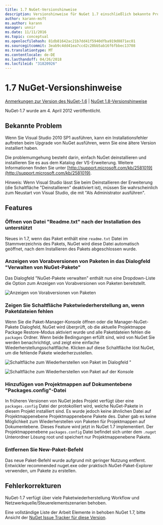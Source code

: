 ```yaml
---
title: 1.7 NuGet-Versionshinweise
description: Versionshinweise für NuGet 1.7 einschließlich bekannte Probleme, Fehlerbehebungen, Funktionen und Archivierung von dcrs Design.
author: karann-msft
ms.author: karann
manager: unnir
ms.date: 11/11/2016
ms.topic: conceptual
ms.openlocfilehash: 81db81642ac21b7dd41f5940dfba919d0871ec01
ms.sourcegitcommit: 3eab9c4dd41ea7ccd2c28bb5ab16f6fbbec13708
ms.translationtype: MT
ms.contentlocale: de-DE
ms.lasthandoff: 04/26/2018
ms.locfileid: "31820926"
---
```

# <a name="nuget-17-release-notes"></a>1.7 NuGet-Versionshinweise

[Anmerkungen zur Version des NuGet-1.6](../release-notes/nuget-1.6.md) | [NuGet 1.8-Versionshinweise](../release-notes/nuget-1.8.md)

NuGet-1.7 wurde am 4. April 2012 veröffentlicht.

## <a name="known-installation-issue"></a>Bekannte Problem
Wenn Sie Visual Studio 2010 SP1 ausführen, kann ein Installationsfehler auftreten beim Upgrade von NuGet ausführen, wenn Sie eine ältere Version installiert haben.

Die problemumgehung besteht darin, einfach NuGet deinstallieren und installieren Sie es aus dem Katalog der VS-Erweiterung.  Weitere Informationen finden Sie unter [http://support.microsoft.com/kb/2581019](http://support.microsoft.com/kb/2581019).

Hinweis: Wenn Visual Studio lässt Sie beim Deinstallieren der Erweiterung (die Schaltfläche "Deinstallieren" deaktiviert ist), müssen Sie wahrscheinlich zum Neustart von Visual Studio, die mit "Als Administrator ausführen".

## <a name="features"></a>Features

### <a name="support-opening-readmetxt-file-after-installation"></a>Öffnen von Datei "Readme.txt" nach der Installation des unterstützt
Neues in 1.7, wenn das Paket enthält eine `readme.txt` Datei im Stammverzeichnis des Pakets, NuGet wird diese Datei automatisch geöffnet, nach dem Installieren des Pakets abgeschlossen wurde.

### <a name="show-prerelease-packages-in-the-manage-nuget-packages-dialog"></a>Anzeigen von Vorabversionen von Paketen in das Dialogfeld "Verwalten von NuGet-Pakete"
Das Dialogfeld "NuGet-Pakete verwalten" enthält nun eine Dropdown-Liste die Option zum Anzeigen von Vorabversionen von Paketen bereitstellt.

![Anzeigen von Vorabversionen von Paketen](./media/prerelease-dropdown.png)

### <a name="show-package-restore-button-when-package-files-are-missing"></a>Zeigen Sie Schaltfläche Paketwiederherstellung an, wenn Paketdateien fehlen
Wenn Sie die Paket-Manager-Konsole öffnen oder die Manager-NuGet-Pakete Dialogfeld, NuGet wird überprüft, ob die aktuelle Projektmappe Package Restore-Modus aktiviert wurde und alle Paketdateien fehlen die `packages` Ordner. Wenn beide Bedingungen erfüllt sind, wird von NuGet Sie werden benachrichtigt, und zeigt eine einfache Wiederherstellungsschaltfläche. Klicken auf diese Schaltfläche löst NuGet, um die fehlende Pakete wiederherzustellen.

![Schaltfläche zum Wiederherstellen von Paket im Dialogfeld "](./media/packagerestore-dialog.png)

![Schaltfläche zum Wiederherstellen von Paket auf der Konsole](./media/packagerestore-console.png)

### <a name="add-solution-level-packagesconfig-file"></a>Hinzufügen von Projektmappen auf Dokumentebene "Packages.config"-Datei
In früheren Versionen von NuGet jedes Projekt verfügt über eine `packages.config` Datei der protokolliert wird, welche NuGet-Pakete in diesem Projekt installiert sind. Es wurde jedoch keine ähnlichen Datei auf Projektmappenebene Projektmappenebene Pakete des. Daher gab es keine Möglichkeit zum Wiederherstellen von Paketen für Projektmappen auf Dokumentebene.
Dieses Feature wird jetzt in NuGet 1.7 implementiert. Der Projektmappenebene `packages.config` Datei befindet sich unter dem `.nuget` Unterordner Lösung root und speichert nur Projektmappenebene Pakete.

### <a name="remove-new-package-command"></a>Entfernen Sie New-Paket-Befehl
Das neue Paket-Befehl wurde aufgrund mit geringer Nutzung entfernt. Entwickler recommended nuget.exe oder praktisch NuGet-Paket-Explorer verwenden, um Pakete zu erstellen.

## <a name="bug-fixes"></a>Fehlerkorrekturen
NuGet-1.7 verfügt über viele Paketwiederherstellung Workflow und Netzwerkquelle/Steuerelementszenarien behoben.

Eine vollständige Liste der Arbeit Elemente in behoben NuGet 1.7, bitte Ansicht der [NuGet Issue Tracker für diese Version](http://nuget.codeplex.com/workitem/list/advanced?keyword=&status=Closed&type=All&priority=All&release=NuGet%201.7&assignedTo=All&component=All&sortField=Votes&sortDirection=Descending&page=0).

